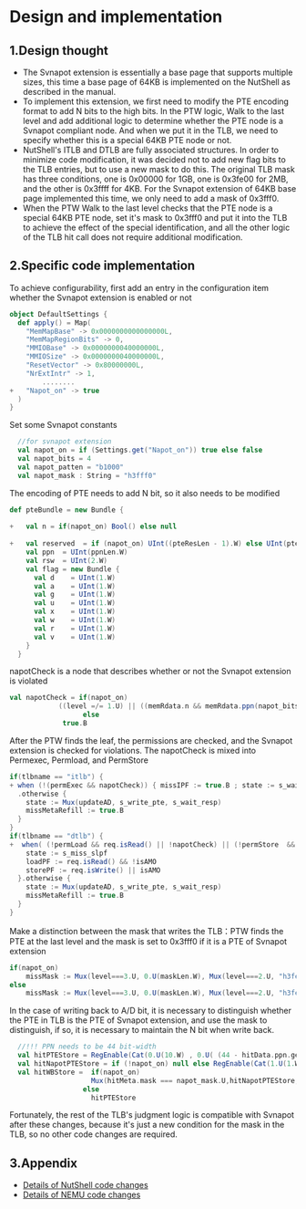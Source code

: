 # Design and implementation

## 1.Design thought
- The Svnapot extension is essentially a base page that supports multiple sizes, this time a base page of 64KB is implemented on the NutShell as described in the manual.
- To implement this extension, we first need to modify the PTE encoding format to add N bits to the high bits. In the PTW logic, Walk to the last level and add additional logic to determine whether the PTE node is a Svnapot compliant node. And when we put it in the TLB, we need to specify whether this is a special 64KB PTE node or not.
- NutShell's ITLB and DTLB are fully associated structures. In order to minimize code modification, it was decided not to add new flag bits to the TLB entries, but to use a new mask to do this. The original TLB mask has three conditions, one is 0x00000 for 1GB, one is 0x3fe00 for 2MB, and the other is 0x3ffff for 4KB. For the Svnapot extension of 64KB base page implemented this time, we only need to add a mask of 0x3fff0.
- When the PTW Walk to the last level checks that the PTE node is a special 64KB PTE node, set it's mask to 0x3fff0 and put it into the TLB to achieve the effect of the special identification, and all the other logic of the TLB hit call does not require additional modification.
## 2.Specific code implementation
To achieve configurability, first add an entry in the configuration item whether the Svnapot extension is enabled or not
```scala
object DefaultSettings {
  def apply() = Map(
    "MemMapBase" -> 0x0000000000000000L,
    "MemMapRegionBits" -> 0,
    "MMIOBase" -> 0x0000000040000000L,
    "MMIOSize" -> 0x0000000040000000L,
    "ResetVector" -> 0x80000000L,
    "NrExtIntr" -> 1,
		........
+   "Napot_on" -> true
  )
}
```
Set some Svnapot constants
```scala
  //for svnapot extension
  val napot_on = if (Settings.get("Napot_on")) true else false  
  val napot_bits = 4
  val napot_patten = "b1000"
  val napot_mask : String = "h3fff0"
```
The encoding of PTE needs to add N bit, so it also needs to be modified
```scala
def pteBundle = new Bundle {
    
+   val n = if(napot_on) Bool() else null
    
+   val reserved  = if (napot_on) UInt((pteResLen - 1).W) else UInt(pteResLen.W)
    val ppn  = UInt(ppnLen.W)
    val rsw  = UInt(2.W)
    val flag = new Bundle {
      val d    = UInt(1.W)
      val a    = UInt(1.W)
      val g    = UInt(1.W)
      val u    = UInt(1.W)
      val x    = UInt(1.W)
      val w    = UInt(1.W)
      val r    = UInt(1.W)
      val v    = UInt(1.W)
    }
  }
```
napotCheck is a node that describes whether or not the Svnapot extension is violated
```scala
val napotCheck = if(napot_on) 
            ((level =/= 1.U) || ((memRdata.n && memRdata.ppn(napot_bits-1,0) === napot_patten.U) || !memRdata.n))
                  else 
             true.B
```
After the PTW finds the leaf, the permissions are checked, and the Svnapot extension is checked for violations. The napotCheck is mixed into Permexec, Permload, and PermStore
```scala
if(tlbname == "itlb") {
+ when (!(permExec && napotCheck)) { missIPF := true.B ; state := s_wait_resp}
  .otherwise { 
    state := Mux(updateAD, s_write_pte, s_wait_resp)
    missMetaRefill := true.B
  }
}
if(tlbname == "dtlb") {
+  when( (!permLoad && req.isRead() || !napotCheck) || (!permStore  && req.isWrite()) || !napotCheck) { 
    state := s_miss_slpf
    loadPF := req.isRead() && !isAMO
    storePF := req.isWrite() || isAMO
  }.otherwise {
    state := Mux(updateAD, s_write_pte, s_wait_resp)
    missMetaRefill := true.B
  }
}
```
Make a distinction between the mask that writes the TLB：PTW finds the PTE at the last level and the mask is set to 0x3fff0 if it is a PTE of Svnapot extension
```scala
if(napot_on)
	missMask := Mux(level===3.U, 0.U(maskLen.W), Mux(level===2.U, "h3fe00".U(maskLen.W), Mux((memRdata.n && memRdata.ppn(napot_bits-1,0) === napot_patten.U),napot_mask.U(maskLen.W),"h3ffff".U(maskLen.W))))
else
	missMask := Mux(level===3.U, 0.U(maskLen.W), Mux(level===2.U, "h3fe00".U(maskLen.W), "h3ffff".U(maskLen.W)))
```
In the case of writing back to A/D bit, it is necessary to distinguish whether the PTE in TLB is the PTE of Svnapot extension, and use the mask to distinguish, if so, it is necessary to maintain the N bit when write back.
```scala
  //!!! PPN needs to be 44 bit-width 
  val hitPTEStore = RegEnable(Cat(0.U(10.W) , 0.U( (44 - hitData.ppn.getWidth).W ) , hitData.ppn, 0.U(2.W), hitRefillFlag), hitWB)
  val hitNapotPTEStore = if (!napot_on) null else RegEnable(Cat(1.U(1.W),0.U(9.W), 0.U( (44 - hitData.ppn.getWidth).W ) , hitData.ppn, 0.U(2.W), hitRefillFlag), hitWB)
  val hitWBStore =  if(napot_on)
                    Mux(hitMeta.mask === napot_mask.U,hitNapotPTEStore,hitPTEStore)
                  else 
                    hitPTEStore
```
Fortunately, the rest of the TLB's judgment logic is compatible with Svnapot after these changes, because it's just a new condition for the mask in the TLB, so no other code changes are required.
## 3.Appendix 

- [Details of NutShell code changes](https://github.com/RV-VM/NutShell/tree/svnapot)
- [Details of NEMU code changes](https://github.com/happy-lx/nemu)
